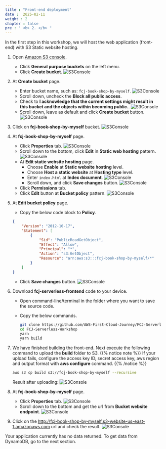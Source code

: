 ```yaml
---
title : "Front-end deployment"
date :  2025-02-11
weight : 2 
chapter : false
pre : " <b> 2. </b> "
---
```

In the first step in this workshop, we will host the web application (front-end) with S3 Static website hosting.

1. Open [Amazon S3 console](https://s3.console.aws.amazon.com/s3/get-started?region=us-east-1).
    - Click **General purpose buckets** on the left menu.
    - Click **Create bucket**.
![S3Console](/images/temp/1/1.png?width=90pc)

2. At **Create bucket** page.
    - Enter bucket name, such as: `fcj-book-shop-by-myself`.
      ![S3Console](/images/temp/1/2.png?width=90pc)
    - Scroll down, uncheck the **Block all public access**.
    - Check to **I acknowledge that the current settings might result in this bucket and the objects within becoming public.**.
      ![S3Console](/images/temp/1/3.png?width=90pc)
    - Scroll down, leave as default and click **Create bucket** button.
      ![S3Console](/images/temp/1/4.png?width=90pc)

3. Click on **fcj-book-shop-by-myself** bucket.
    ![S3Console](/images/temp/1/5.png?width=90pc)

4. At **fcj-book-shop-by-myself** page.
    - Click **Properties** tab.
      ![S3Console](/images/temp/1/6.png?width=90pc)
    - Scroll down to the bottom, click **Edit** in **Static web hosting** pattern.
      ![S3Console](/images/temp/1/7.png?width=90pc)
    - At **Edit static website hosting** page.
      - Choose **Enable** at **Static website hosting** level.
      - Choose **Host a static website** at **Hosting type** level.
      - Enter `index.html` at **Index document**.
        ![S3Console](/images/temp/1/8.png?width=90pc)
      - Scroll down, and click **Save changes** button.
        ![S3Console](/images/temp/1/9.png?width=90pc)
    - Click **Permissions** tab.
    - Click **Edit** button at **Bucket policy** pattern.
      ![S3Console](/images/temp/1/10.png?width=90pc)

5. At **Edit bucket policy** page.
    - Copy the below code block to **Policy**.

    ```json
    {
        "Version": "2012-10-17",
        "Statement": [
            {
                "Sid": "PublicReadGetObject",
                "Effect": "Allow",
                "Principal": "*",
                "Action": "s3:GetObject",
                "Resource": "arn:aws:s3:::fcj-book-shop-by-myself/*"
            }
        ]
    }
    ```

    - Click **Save changes** button.
      ![S3Console](/images/temp/1/11.png?width=90pc)

6. Download **fcj-serverless-frontend** code to your device.
    - Open command-line/terminal in the folder where you want to save the source code.
    - Copy the below commands.

        ```bash
        git clone https://github.com/AWS-First-Cloud-Journey/FCJ-Serverless-Workshop.git
        cd FCJ-Serverless-Workshop
        yarn
        yarn build
        ```

7. We have finished building the front-end. Next execute the following command to upload the **build** folder to S3.
  {{% notice note %}}
  If your upload fails, configure the access key ID, secret access key, aws region and output format with **aws configure** command.
  {{% /notice %}}

    ```bash
    aws s3 cp build s3://fcj-book-shop-by-myself --recursive
    ```

    Result after uploading:
    ![S3Console](/images/temp/1/12.png?width=90pc)

8. At **fcj-book-shop-by-myself** page.
    - Click **Properties** tab.
      ![S3Console](/images/temp/1/6.png?width=90pc)
    - Scroll down to the bottom and get the url from **Bucket website endpoint**.
      ![S3Console](/images/temp/1/13.png?width=90pc)

9. Click on the <http://fcj-book-shop-by-myself.s3-website-us-east-1.amazonaws.com> url and check the result.
    ![S3Console](/images/temp/1/14.png?width=90pc)

Your application currently has no data returned. To get data from DynamoDB, go to the next section.
